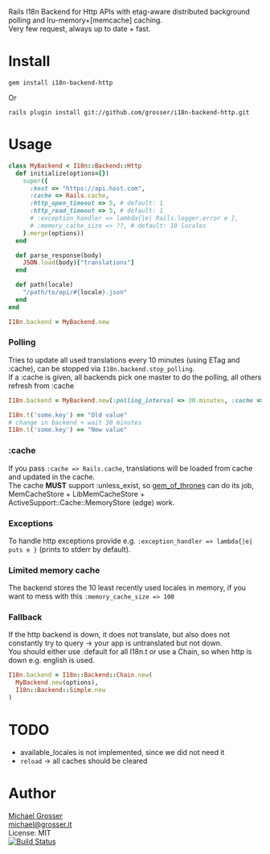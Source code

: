 Rails I18n Backend for Http APIs with etag-aware distributed background polling and lru-memory+[memcache] caching.<br/>
Very few request, always up to date + fast.

Install
=======

    gem install i18n-backend-http
Or

    rails plugin install git://github.com/grosser/i18n-backend-http.git

Usage
=====

```Ruby
class MyBackend < I18n::Backend::Http
  def initialize(options={})
    super({
      :host => "https://api.host.com",
      :cache => Rails.cache,
      :http_open_timeout => 5, # default: 1
      :http_read_timeout => 5, # default: 1
      # :exception_handler => lambda{|e| Rails.logger.error e },
      # :memory_cache_size => ??, # default: 10 locales
    }.merge(options))
  end

  def parse_response(body)
    JSON.load(body)["translations"]
  end

  def path(locale)
    "/path/to/api/#{locale}.json"
  end
end

I18n.backend = MyBackend.new
```

### Polling
Tries to update all used translations every 10 minutes (using ETag and :cache), can be stopped via `I18n.backend.stop_polling`.<br/>
If a :cache is given, all backends pick one master to do the polling, all others refresh from :cache

```Ruby
I18n.backend = MyBackend.new(:polling_interval => 30.minutes, :cache => Rails.cache)

I18n.t('some.key') == "Old value"
# change in backend + wait 30 minutes
I18n.t('some.key') == "New value"
```

### :cache
If you pass `:cache => Rails.cache`, translations will be loaded from cache and updated in the cache.<br/>
The cache **MUST** support :unless_exist, so [gem_of_thrones](https://github.com/grosser/gem_of_thrones) can do its job,<br/>
MemCacheStore + LibMemCacheStore + ActiveSupport::Cache::MemoryStore (edge) work.

### Exceptions
To handle http exceptions provide e.g. `:exception_handler => lambda{|e| puts e }` (prints to stderr by default).

### Limited memory cache
The backend stores the 10 least recently used locales in memory, if you want to mess with this `:memory_cache_size => 100`

### Fallback
If the http backend is down, it does not translate, but also does not constantly try to query -> your app is untranslated but not down.</br>
You should either use :default for all I18n.t or use a Chain, so when http is down e.g. english is used.

```Ruby
I18n.backend = I18n::Backend::Chain.new(
  MyBackend.new(options),
  I18n::Backend::Simple.new
)
```


TODO
====
 - available_locales is not implemented, since we did not need it
 - `reload` -> all caches should be cleared

Author
======
[Michael Grosser](http://grosser.it)<br/>
michael@grosser.it<br/>
License: MIT<br/>
[![Build Status](https://secure.travis-ci.org/grosser/i18n-backend-http.png)](http://travis-ci.org/grosser/i18n-backend-http)
